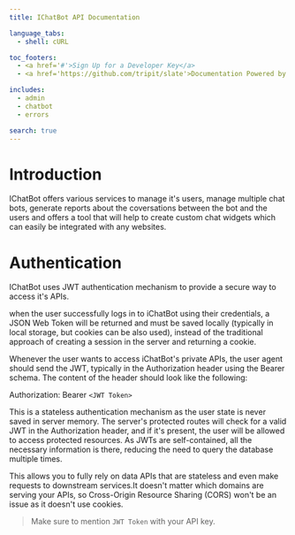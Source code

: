 ```yaml
---
title: IChatBot API Documentation

language_tabs:
  - shell: cURL

toc_footers:
  - <a href='#'>Sign Up for a Developer Key</a>
  - <a href='https://github.com/tripit/slate'>Documentation Powered by Slate</a>

includes:
  - admin
  - chatbot
  - errors

search: true
---
```


# Introduction

IChatBot offers various services to manage it's users, manage multiple chat bots, generate reports about the coversations between the bot and the users and offers a tool that will help to create custom chat widgets which can easily be integrated with any websites.

# Authentication

IChatBot uses JWT authentication mechanism to provide a secure way to access it's APIs.

when the user successfully logs in to iChatBot using their credentials, a JSON Web Token will be returned and must be saved locally (typically in local storage, but cookies can be also used), instead of the traditional approach of creating a session in the server and returning a cookie.

Whenever the user wants to access iChatBot's private APIs, the user agent should send the JWT, typically in the Authorization header using the Bearer schema. The content of the header should look like the following:

<aside class="notice">
Authorization: Bearer <code>&lt;JWT Token&gt;</code>
</aside>

This is a stateless authentication mechanism as the user state is never saved in server memory. The server's protected routes will check for a valid JWT in the Authorization header, and if it's present, the user will be allowed to access protected resources. 
As JWTs are self-contained, all the necessary information is there, reducing the need to query the database multiple times.

This allows you to fully rely on data APIs that are stateless and even make requests to downstream services.It doesn't matter which domains are serving your APIs, so Cross-Origin Resource Sharing (CORS) won't be an issue as it doesn't use cookies.

> Make sure to mention `JWT Token` with your API key.

